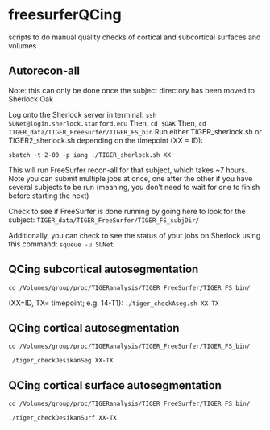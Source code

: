# freesurferQCing
scripts to do manual quality checks of cortical and subcortical surfaces and volumes

## Autorecon-all ##

Note: this can only be done once the subject directory has been moved to Sherlock Oak

Log onto the Sherlock server in terminal: ```ssh SUNet@login.sherlock.stanford.edu```
Then, ```cd $OAK```
Then, ```cd TIGER_data/TIGER_FreeSurfer/TIGER_FS_bin```
Run either TIGER_sherlock.sh or TIGER2_sherlock.sh depending on the timepoint (XX = ID):
```
sbatch -t 2-00 -p iang ./TIGER_sherlock.sh XX
```
This will run FreeSurfer recon-all for that subject, which takes ~7 hours. Note you can submit multiple jobs at once, one after the other if you have several subjects to be run (meaning, you don’t need to wait for one to finish before starting the next)

Check to see if FreeSurfer is done running by going here to look for the subject: ```TIGER_data/TIGER_FreeSurfer/TIGER_FS_subjDir/```

Additionally, you can check to see the status of your jobs on Sherlock using this command:
```squeue -u SUNet```

## QCing subcortical autosegmentation ##

```cd /Volumes/group/proc/TIGERanalysis/TIGER_FreeSurfer/TIGER_FS_bin/```

(XX=ID, TX= timepoint; e.g. 14-T1): ```./tiger_checkAseg.sh XX-TX```

## QCing cortical autosegmentation ##

```cd /Volumes/group/proc/TIGERanalysis/TIGER_FreeSurfer/TIGER_FS_bin/```

```./tiger_checkDesikanSeg XX-TX```

## QCing cortical surface autosegmentation ##

```cd /Volumes/group/proc/TIGERanalysis/TIGER_FreeSurfer/TIGER_FS_bin/```

```./tiger_checkDesikanSurf XX-TX```
